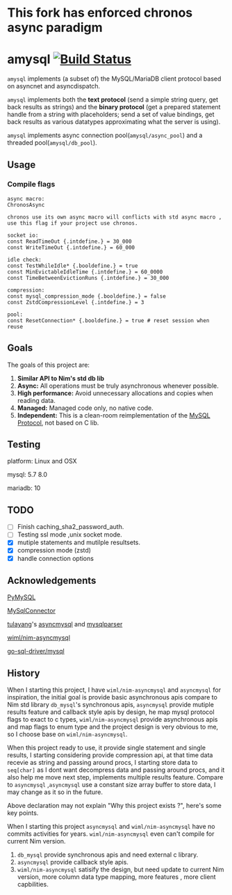 # This fork has enforced chronos async paradigm

# amysql  [![Build Status](https://travis-ci.org/bung87/amysql.svg?branch=master)](https://travis-ci.org/bung87/amysql)  

`amysql` implements (a subset of) the MySQL/MariaDB client protocol based on asyncnet and asyncdispatch.  

`amysql` implements both the **text protocol** (send a simple string query, get back results as strings) and the **binary protocol** (get a prepared statement handle from a string with placeholders; send a set of value bindings, get back results as various datatypes approximating what the server is using).  

`amysql` implements async connection pool(`amysql/async_pool`) and a threaded pool(`amysql/db_pool`).  

## Usage  

### Compile flags  

```
async macro:
ChronosAsync 

chronos use its own async macro will conflicts with std async macro , use this flag if your project use chronos.  

socket io:
const ReadTimeOut {.intdefine.} = 30_000
const WriteTimeOut {.intdefine.} = 60_000  

idle check:
const TestWhileIdle* {.booldefine.} = true
const MinEvictableIdleTime {.intdefine.} = 60_0000
const TimeBetweenEvictionRuns {.intdefine.} = 30_000  

compression:  
const mysql_compression_mode {.booldefine.} = false
const ZstdCompressionLevel {.intdefine.} = 3

pool:
const ResetConnection* {.booldefine.} = true # reset session when reuse 

```
## Goals

The goals of this project are:

1. **Similar API to Nim's std db lib** 
2. **Async:** All operations must be truly asynchronous whenever possible.
3. **High performance:** Avoid unnecessary allocations and copies when reading data.
4. **Managed:** Managed code only, no native code.
6. **Independent:** This is a clean-room reimplementation of the [MySQL Protocol](https://dev.mysql.com/doc/internals/en/client-server-protocol.html), not based on C lib.  

## Testing  

platform: Linux and OSX  

mysql: 5.7 8.0  

mariadb: 10  

## TODO  

- [ ] Finish caching_sha2_password_auth.  
- [ ] Testing ssl mode ,unix socket mode.  
- [x] mutiple statements and mutilple resultsets.
- [x] compression mode (zstd)  
- [x] handle connection options  

## Acknowledgements  

[PyMySQL](https://github.com/PyMySQL/PyMySQL)  

[MySqlConnector](https://github.com/mysql-net/MySqlConnector)

[tulayang](https://github.com/tulayang)'s [asyncmysql](https://github.com/tulayang/asyncmysql) and [mysqlparser](https://github.com/tulayang/mysqlparser)  

[wiml/nim-asyncmysql](https://github.com/wiml/nim-asyncmysql)  

[go-sql-driver/mysql](https://github.com/go-sql-driver/mysql)  

## History  

When I starting this project, I have `wiml/nim-asyncmysql` and `asyncmysql` for inspiration, the initial goal is provide basic asynchronous apis compare to Nim std library `db_mysql`'s synchronous apis, `asyncmysql` provide mutiple results feature and callback style apis by design, he map mysql protocol flags to exact to c types, `wiml/nim-asyncmysql` provide asynchronous apis and map flags to enum type and the project design is very obvious to me, so I choose base on `wiml/nim-asyncmysql`.  

When this project ready to use, it provide single statement and single results, I starting considering provide compression api, at that time data recevie as string and passing around procs, I starting store data to `seq[char]` as I dont want decompress data and passing around procs, and it also help me move next step, implements multiple results feature. Compare to `asyncmysql` ,`asyncmysql` use a constant size array buffer to store data, I may change as it so in the future.

Above declaration may not explain "Why this project exists ?", here's some key points.  

When I starting this project `asyncmysql` and `wiml/nim-asyncmysql` have no commits activities for years. `wiml/nim-asyncmysql` even can't compile for current Nim version.  

1. `db_mysql` provide synchronous apis and need external c library.
2. `asyncmysql` provide callback style apis.
3. `wiml/nim-asyncmysql` satisify the design, but need update to current Nim version, more column data type mapping, more features , more client capbilities. 
